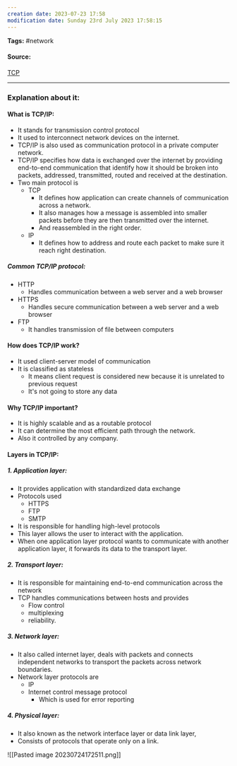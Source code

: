 ```yaml
---
creation date: 2023-07-23 17:58
modification date: Sunday 23rd July 2023 17:58:15
---
```


**Tags:** #network 

#### Source:
[TCP](https://www.techtarget.com/searchnetworking/definition/TCP-IP)

--------------------------------------

### Explanation about it:

#### What is TCP/IP:

* It stands for transmission control protocol
* It used to interconnect network devices on the internet.
* TCP/IP is also used as communication protocol in a private computer network.
* TCP/IP specifies how data is exchanged over the internet by providing end-to-end communication that identify how it should be broken into packets, addressed, transmitted, routed and received at the destination.
* Two main protocol is
	* TCP
		* It defines how application can create channels of communication across a network.
		* It also manages how a message is assembled into smaller packets before they are then transmitted over the internet.
		* And reassembled in the right order.
	* IP
		* It defines how to address and route each packet to make sure it reach right destination.

##### Common TCP/IP protocol:
* HTTP 
	* Handles communication between a web server and a web browser
* HTTPS
	* Handles secure communication between a web server and a web browser
* FTP
	* It handles transmission of file between computers

#### How does TCP/IP work?

* It used client-server model of communication
* It is classified as stateless
	* It means client request is considered new because it is unrelated to previous request
	* It's not going to store any data

#### Why TCP/IP important?

* It is highly scalable and as a routable protocol
* It can determine the most efficient path through the network.
* Also it controlled by any company.

#### Layers in TCP/IP:[](https://www.javatpoint.com/computer-network-tcp-ip-model)

##### 1. Application layer:
* It provides application with standardized data exchange
* Protocols used
	* HTTPS
	* FTP
	* SMTP
* It is responsible for handling high-level protocols
* This layer allows the user to interact with the application.
* When one application layer protocol wants to communicate with another application layer, it forwards its data to the transport layer.

##### 2. Transport layer:
* It is responsible for maintaining end-to-end communication across the network
* TCP handles communications between hosts and provides 
	* Flow control
	* multiplexing 
	* reliability.

##### 3. Network layer:
* It also called internet layer, deals with packets and connects independent networks to transport the packets across network boundaries.
* Network layer protocols are
	* IP 
	* Internet control message protocol
		* Which is used for error reporting

##### 4. Physical layer:
* It also known as the network interface layer or data link layer,
* Consists of protocols that operate only on a link.


![[Pasted image 20230724172511.png]]


